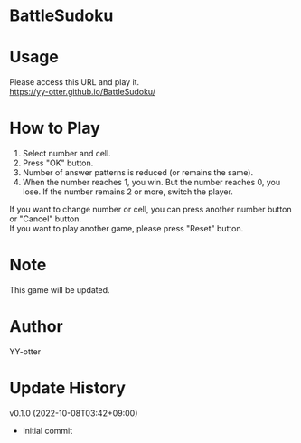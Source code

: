 # BattleSudoku

# Usage
Please access this URL and play it.<br>
https://yy-otter.github.io/BattleSudoku/
 
# How to Play
1. Select number and cell.
2. Press "OK" button.
3. Number of answer patterns is reduced (or remains the same).
4. When the number reaches 1, you win. But the number reaches 0, you lose. If the number remains 2 or more, switch the player.

If you want to change number or cell, you can press another number button or "Cancel" button.<br>
If you want to play another game, please press "Reset" button.

# Note
This game will be updated.
 
# Author
YY-otter

# Update History
v0.1.0 (2022-10-08T03:42+09:00)
- Initial commit
